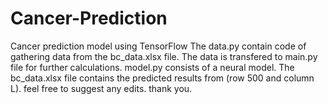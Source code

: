 # Cancer-Prediction
Cancer prediction model using TensorFlow 
The data.py contain code of gathering data from the bc_data.xlsx file.
The data is transfered to main.py file for further calculations.
model.py consists of a neural model.
The bc_data.xlsx file contains the predicted results from (row 500 and column L).
feel free to suggest any edits.
thank you.
